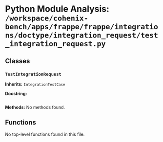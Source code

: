 # Python Module Analysis: `/workspace/cohenix-bench/apps/frappe/frappe/integrations/doctype/integration_request/test_integration_request.py`

## Classes

### `TestIntegrationRequest`
**Inherits:** `IntegrationTestCase`


**Docstring:**
```

```

**Methods:**
No methods found.




## Functions

No top-level functions found in this file.

